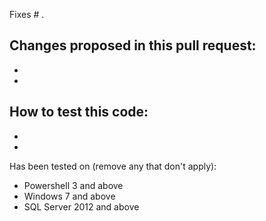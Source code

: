 Fixes # .

Changes proposed in this pull request:
 - 
 - 
 - 

How to test this code:
 - 
 - 
 - 

Has been tested on (remove any that don't apply):
 - Powershell 3 and above
 - Windows 7 and above
 - SQL Server 2012 and above
